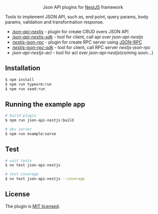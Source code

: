 <p align="center">
  Json API plugins for 
  <a href="http://nestjs.com/" target="blank">NestJS</a>
  framework 
</p>
<p>
   Tools to implement JSON API, such as, end point, query params, body params, validation and transformation response.
</p>

- *[json-api-nestjs](https://github.com/klerick/nestjs-json-api/tree/master/libs/json-api/json-api-nestjs)* - plugin for create CRUD overs JSON API
- *[json-api-nestjs-sdk](https://github.com/klerick/nestjs-json-api/tree/master/libs/json-api/json-api-nestjs-sdk)* - tool for client, call api over *json-api-nestjs*
- *[nestjs-json-rpc](https://github.com/klerick/nestjs-json-api/tree/master/libs/json-rpc/nestjs-json-rpc)* - plugin for create RPC server using [JSON-RPC](https://www.jsonrpc.org/)
- *[nestjs-json-rpc-sdk](https://github.com/klerick/nestjs-json-api/tree/master/libs/json-rpc/nestjs-json-rpc-sdk)* - tool for client, call RPC server *nestjs-json-rpc*
- *json-api-nestjs-acl* - tool for acl over *json-api-nestjs*(coming soon...)
## Installation

```bash
$ npm install
$ npm run typeorm:run
$ npm run seed:run
```

## Running the example app

```bash
# build plugin
$ npm run json-api-nestjs:build

# dev server
$ npm run example:serve

```

## Test

```bash
# unit tests
$ nx test json-api-nestjs

# test coverage
$ nx test json-api-nestjs --coverage
```

## License

The plugin is [MIT licensed](LICENSE).
